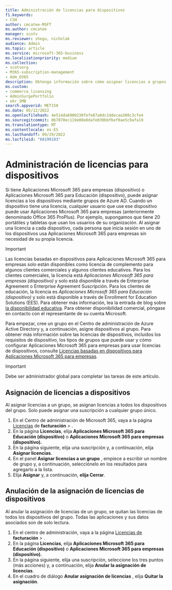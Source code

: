 ```yaml
---
title: Administración de licencias para dispositivos
f1.keywords:
- CSH
author: cmcatee-MSFT
ms.author: cmcatee
manager: scotv
ms.reviewer: shegu, nicholak
audience: Admin
ms.topic: article
ms.service: microsoft-365-business
ms.localizationpriority: medium
ms.collection:
- scotvorg
- M365-subscription-management
- Adm_O365
description: Obtenga información sobre cómo asignar licencias a grupos para su uso con dispositivos.
ms.custom:
- commerce_licensing
- AdminSurgePortfolio
- okr_SMB
search.appverid: MET150
ms.date: 05/12/2022
ms.openlocfilehash: 4e514da6900230fefe87a8dc1ddecaa308c3cfe4
ms.sourcegitcommit: 0b7070ec119e00e0dafe030bbfbef0ae5c9afa19
ms.translationtype: MT
ms.contentlocale: es-ES
ms.lasthandoff: 09/29/2022
ms.locfileid: "68199183"
---
```

# <a name="manage-licenses-for-devices"></a>Administración de licencias para dispositivos

Si tiene Aplicaciones Microsoft 365 para empresas (dispositivo) o Aplicaciones Microsoft 365 para Educación (dispositivo), puede asignar licencias a los dispositivos mediante grupos de Azure AD. Cuando un dispositivo tiene una licencia, cualquier usuario que use ese dispositivo puede usar Aplicaciones Microsoft 365 para empresas (anteriormente denominado Office 365 ProPlus). Por ejemplo, supongamos que tiene 20 portátiles y tabletas que usan los usuarios de su organización. Al asignar una licencia a cada dispositivo, cada persona que inicia sesión en uno de los dispositivos usa Aplicaciones Microsoft 365 para empresas sin necesidad de su propia licencia.

> [!IMPORTANT]
> Las licencias basadas en dispositivos para Aplicaciones Microsoft 365 para empresas solo están disponibles como licencia de complemento para algunos clientes comerciales y algunos clientes educativos. Para los clientes comerciales, la licencia está *Aplicaciones Microsoft 365 para empresas (dispositivo)* y solo está disponible a través de Enterprise Agreement o Enterprise Agreement Suscripción. Para los clientes de educación, la licencia es *Aplicaciones Microsoft 365 para Educación (dispositivo)* y solo está disponible a través de Enrollment for Education Solutions (EES). Para obtener más información, lea la entrada de blog sobre [la disponibilidad educativa](https://educationblog.microsoft.com/2019/08/attention-it-administrators-announcing-office-365-proplus-device-based-subscription-for-education). Para obtener disponibilidad comercial, póngase en contacto con el representante de su cuenta Microsoft.

Para empezar, cree un grupo en el Centro de administración de Azure Active Directory y, a continuación, asigne dispositivos al grupo. Para obtener más información sobre las licencias de dispositivos, incluidos los requisitos de dispositivo, los tipos de grupos que puede usar y cómo configurar Aplicaciones Microsoft 365 para empresas para usar licencias de dispositivos, consulte [Licencias basadas en dispositivos para Aplicaciones Microsoft 365 para empresas](/deployoffice/device-based-licensing).

> [!IMPORTANT]
> Debe ser administrador global para completar las tareas de este artículo.

## <a name="assign-licenses-to-devices"></a>Asignación de licencias a dispositivos

Al asignar licencias a un grupo, se asignan licencias a todos los dispositivos del grupo. Solo puede asignar una suscripción a cualquier grupo único.

1. En el Centro de administración de Microsoft 365, vaya a la página <a href="https://go.microsoft.com/fwlink/p/?linkid=842264" target="_blank">Licencias</a> de **facturación** > .
2. En la página **Licencias**, elija **Aplicaciones Microsoft 365 para Educación (dispositivo)** o **Aplicaciones Microsoft 365 para empresas (dispositivo).**
3. En la página siguiente, elija una suscripción y, a continuación, elija **Asignar licencias**.
4. En el panel **Asignar licencias a un grupo** , empiece a escribir un nombre de grupo y, a continuación, selecciónelo en los resultados para agregarlo a la lista.
5. Elija **Asignar** y, a continuación, **elija Cerrar**.

## <a name="unassign-licenses-from-devices"></a>Anulación de la asignación de licencias de dispositivos

Al anular la asignación de licencias de un grupo, se quitan las licencias de todos los dispositivos del grupo. Todas las aplicaciones y sus datos asociados son de solo lectura.

1. En el centro de administración, vaya a la página <a href="https://go.microsoft.com/fwlink/p/?linkid=842264" target="_blank">Licencias de</a> **facturación** > .
2. En la página **Licencias**, elija **Aplicaciones Microsoft 365 para Educación (dispositivo)** o **Aplicaciones Microsoft 365 para empresas (dispositivo).**
3. En la página siguiente, elija una suscripción, seleccione los tres puntos (más acciones) y, a continuación, elija **Anular la asignación de licencias**.
4. En el cuadro de diálogo **Anular asignación de licencias** , elija **Quitar la asignación**.

